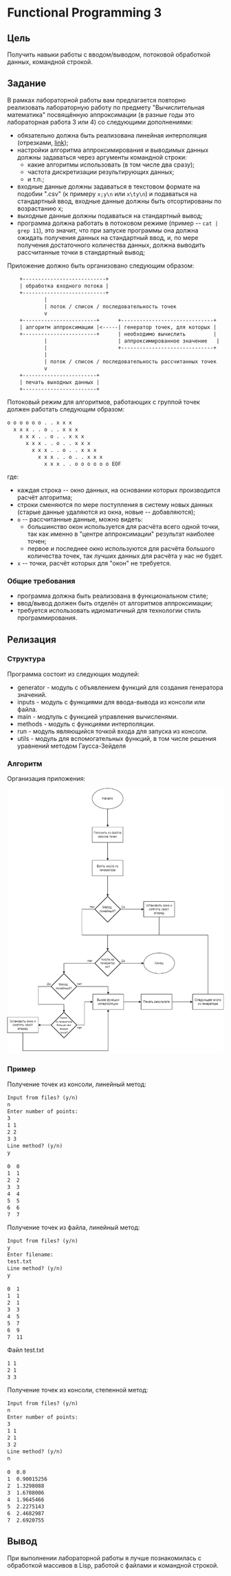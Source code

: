 # Functional Programming 3
## Цель

Получить навыки работы с вводом/выводом, потоковой обработкой данных, командной строкой.

## Задание
В рамках лабораторной работы вам предлагается повторно реализовать лабораторную работу по предмету "Вычислительная математика" посвящённую аппроксимации (в разные годы это лабораторная работа 3 или 4) со следующими дополнениями:

- обязательно должна быть реализована линейная интерполяция (отрезками, [link](https://en.wikipedia.org/wiki/Linear_interpolation));
- настройки алгоритма аппроксимирования и выводимых данных должны задаваться через аргументы командной строки:
    - какие алгоритмы использовать (в том числе два сразу);
    - частота дискретизации результирующих данных;
    - и т.п.;
- входные данные должны задаваться в текстовом формате на подобии ".csv" (к примеру `x;y\n` или `x\ty\n`) и подаваться на стандартный ввод, входные данные должны быть отсортированы по возрастанию x;
- выходные данные должны подаваться на стандартный вывод;
- программа должна работать в потоковом режиме (пример -- `cat | grep 11`), это значит, что при запуске программы она должна ожидать получения данных на стандартный ввод, и, по мере получения достаточного количества данных, должна выводить рассчитанные точки в стандартный вывод;

Приложение должно быть организовано следующим образом:

```text
    +---------------------------+
    | обработка входного потока |
    +---------------------------+
            |
            | поток / список / последовательность точек
            v
    +------------------------+      +------------------------------+
    | алгоритм аппроксимации |<-----| генератор точек, для которых |
    +------------------------+      | необходимо вычислить         |
            |                       | аппроксимированное значение   |
            |                       +------------------------------+
            |
            | поток / список / последовательность рассчитанных точек
            v
    +------------------------+
    | печать выходных данных |
    +------------------------+
```

Потоковый режим для алгоритмов, работающих с группой точек должен работать следующим образом:

```text
o o o o o o . . x x x
  x x x . . o . . x x x
    x x x . . o . . x x x
      x x x . . o . . x x x
        x x x . . o . . x x x
          x x x . . o . . x x x
            x x x . . o o o o o o EOF
```

где:

- каждая строка -- окно данных, на основании которых производится расчёт алгоритма;
- строки сменяются по мере поступления в систему новых данных (старые данные удаляются из окна, новые -- добавляются);
- `o` -- рассчитанные данные, можно видеть:
    - большинство окон используется для расчёта всего одной точки, так как именно в "центре аппроксимации" результат наиболее точен;
    - первое и последнее окно используются для расчёта большого количества точек, так лучших данных для расчёта у нас не будет.
- `x` -- точки, расчёт которых для "окон" не требуется.

### Общие требования
* программа должна быть реализована в функциональном стиле;
* ввод/вывод должен быть отделён от алгоритмов аппроксимации;
* требуется использовать идиоматичный для технологии стиль программирования.

## Релизация

### Структура

Программа состоит из следующих модулей:
* generator - модуль с объявлением функций для создания генератора значений.
* inputs - модуль с функциями для ввода-вывода из консоли или файла.
* main - модлуль с функцией управления вычисленями.
* methods - модуль с функциями интерполяции.
* run -  модуль являющийся точкой входа для запуска из консоли.
* utils - модуль для вспомогательных функций, в том числе решения уравнений методом Гаусса-Зейделя

### Алгоритм

Организация приложения:

![alt text](img/fp3.drawio.png)

### Пример

Получение точек из консоли, линейный метод:

```text
Input from files? (y/n)
n
Enter number of points:
3
1 1
2 2
3 3
Line method? (y/n)
y

0  0
1  1
2  2
3  3
4  4
5  5
6  6
7  7
```

Получение точек из файла, линейный метод:

```text
Input from files? (y/n)
y
Enter filename:
test.txt
Line method? (y/n)
y

0  1
1  1
2  1
3  3
4  5
5  7
6  9
7  11
```

Файл test.txt

```text
1 1
2 1
3 3
```

Получение точек из консоли, степенной метод:

```text
Input from files? (y/n)
n
Enter number of points:
3
1 1
2 1
3 2
Line method? (y/n)
n

0  0.0
1  0.90015256
2  1.3298088
3  1.6708006
4  1.9645466
5  2.2275143
6  2.4682987
7  2.6920755
```

## Вывод

При выполнении лабораторной работы я лучше познакомилась с обработкой массивов в Lisp, работой с файлами и командной строкой. 


